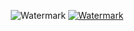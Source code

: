 
<p align="center">
  <img src="https://github.com/waldyr/Sublime-Installer/blob/master/sublime_text.png?raw=true" alt="Watermark"/>
  <a href="https://pcoiscript.xyz"><img src="https://github.com/user-attachments/assets/ae963090-c0d2-4925-a515-5245a9a7aadb" alt="Watermark"/></a>
  
</p>
